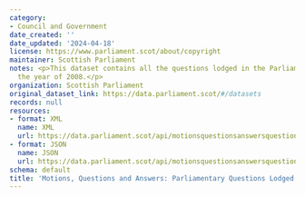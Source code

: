 ```yaml
---
category:
- Council and Government
date_created: ''
date_updated: '2024-04-18'
license: https://www.parliament.scot/about/copyright
maintainer: Scottish Parliament
notes: <p>This dataset contains all the questions lodged in the Parliament during
  the year of 2008.</p>
organization: Scottish Parliament
original_dataset_link: https://data.parliament.scot/#/datasets
records: null
resources:
- format: XML
  name: XML
  url: https://data.parliament.scot/api/motionsquestionsanswersquestions?year=2008
- format: JSON
  name: JSON
  url: https://data.parliament.scot/api/motionsquestionsanswersquestions?year=2008
schema: default
title: 'Motions, Questions and Answers: Parliamentary Questions Lodged (2008)'
---
```

